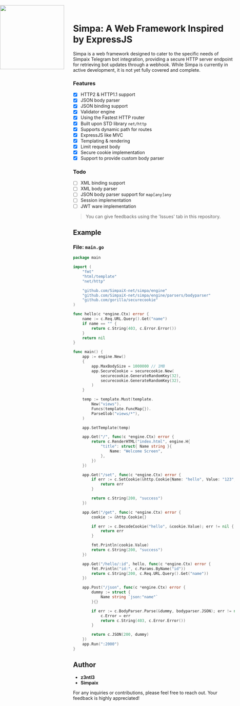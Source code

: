 <img src="https://github.com/SimpaiX-net/.github/assets/48758770/af960480-aa63-4be4-94bf-66d43453bb83" width="200" style="position: absolute; left:0;"><br>

# Simpa: A Web Framework Inspired by ExpressJS

Simpa is a web framework designed to cater to the specific needs of Simpaix Telegram bot integration, providing a secure HTTP server endpoint for retrieving bot updates through a webhook. While Simpa is currently in active development, it is not yet fully covered and complete.

### Features
- [x] HTTP2 & HTTP1.1 support
- [x] JSON body parser 
- [x] JSON binding support 
- [x] Validator engine 
- [x] Using the Fastest HTTP router 
- [x] Built upon STD library ``net/http``
- [x] Supports dynamic path for routes
- [x] ExpressJS like MVC
- [x] Templating & rendering
- [x] Limit request body
- [x] Secure cookie implementation
- [x] Support to provide custom body parser

### Todo
- [ ] XML binding support
- [ ] XML body parser
- [ ] JSON body parser support for ``map[any]any``
- [ ] Session implementation
- [ ] JWT ware implementation
> You can give feedbacks using the 'Issues' tab in this repository.

## Example

### File: `main.go`

```go
package main

import (
	"fmt"
	"html/template"
	"net/http"

	"github.com/SimpaiX-net/simpa/engine"
	"github.com/SimpaiX-net/simpa/engine/parsers/bodyparser"
	"github.com/gorilla/securecookie"
)

func hello(c *engine.Ctx) error {
	name := c.Req.URL.Query().Get("name")
	if name == "" {
		return c.String(403, c.Error.Error())
	}
	return nil
}

func main() {
	app := engine.New()
	{
		app.MaxBodySize = 1000000 // 1MB
		app.SecureCookie = securecookie.New(
			securecookie.GenerateRandomKey(32),
			securecookie.GenerateRandomKey(32),
		)
	}

	temp := template.Must(template.
		New("views").
		Funcs(template.FuncMap{}).
		ParseGlob("views/*"),
	)

	app.SetTemplate(temp)

	app.Get("/", func(c *engine.Ctx) error {
		return c.RenderHTML("index.html", engine.H{
			"title": struct{ Name string }{
				Name: "Welcome Screen",
			},
		})
	})

	app.Get("/set", func(c *engine.Ctx) error {
		if err := c.SetCookie(&http.Cookie{Name: "hello", Value: "123", MaxAge: 3600}); err != nil {
			return err
		}

		return c.String(200, "success")
	})

	app.Get("/get", func(c *engine.Ctx) error {
		cookie := &http.Cookie{}

		if err := c.DecodeCookie("hello", &cookie.Value); err != nil {
			return err
		}

		fmt.Println(cookie.Value)
		return c.String(200, "success")
	})

	app.Get("/hello/:id", hello, func(c *engine.Ctx) error {
		fmt.Println("id:", c.Params.ByName("id"))
		return c.String(200, c.Req.URL.Query().Get("name"))
	})

	app.Post("/json", func(c *engine.Ctx) error {
		dummy := struct {
			Name string `json:"name"`
		}{}

		if err := c.BodyParser.Parse(&dummy, bodyparser.JSON); err != nil {
			c.Error = err
			return c.String(403, c.Error.Error())
		}

		return c.JSON(200, dummy)
	})
	app.Run(":2000")
}

```

## Author

- **z3ntl3**
- **Simpaix**

For any inquiries or contributions, please feel free to reach out. Your feedback is highly appreciated!
